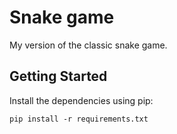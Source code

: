 # Snake game
My version of the classic snake game.

 ## Getting Started
Install the dependencies using pip:

    pip install -r requirements.txt